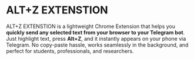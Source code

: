 # ALT+Z EXTENSTION
ALT+Z EXTENSTION is a lightweight Chrome Extension that helps you **quickly send any selected text from your browser to your Telegram bot**.   Just highlight text, press **Alt+Z**, and it instantly appears on your phone via Telegram.   No copy-paste hassle, works seamlessly in the background, and perfect for students, professionals, and researchers.
